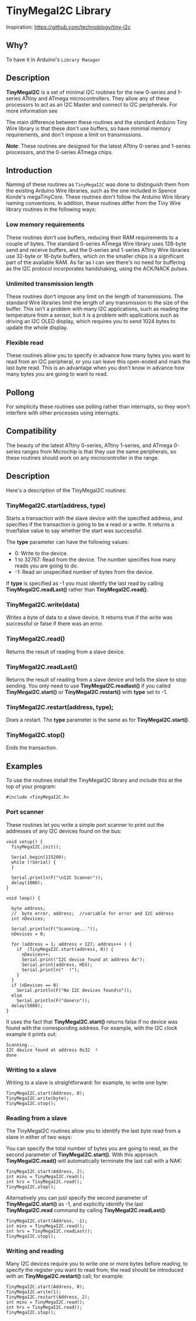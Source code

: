 # TinyMegaI2C Library

Inspiration: https://github.com/technoblogy/tiny-i2c

## Why? 
To have it in Arduino's `Library Manager`

## Description
**TinyMegaI2C** is a set of minimal I2C routines for the new 0-series and 1-series ATtiny and ATmega microcontrollers. They allow any of these processors to act as an I2C Master and connect to I2C peripherals. For more information see 

The main difference between these routines and the standard Arduino Tiny Wire library is that these don't use buffers, so have minimal memory requirements, and don't impose a limit on transmissions.

_**Note**_: These routines are designed for the latest ATtiny 0-series and 1-series processors, and the 0-series ATmega chips.

## Introduction

Naming of these routines as `TinyMegaI2C` was done to distinguish them from the existing Arduino Wire libraries, such as the one included in Spence Konde's megaTinyCore. These routines don't follow the Arduino Wire library naming conventions.
In addition, these routines differ from the Tiny Wire library routines in the following ways:

### Low memory requirements

These routines don't use buffers, reducing their RAM requirements to a couple of bytes. The standard 0-series ATmega Wire library uses 128-byte send and receive buffers, and the 0-series and 1-series ATtiny Wire libraries use 32-byte or 16-byte buffers, which on the smaller chips is a significant part of the available RAM. As far as I can see there's no need for buffering as the I2C protocol incorporates handshaking, using the ACK/NACK pulses.

### Unlimited transmission length

These routines don't impose any limit on the length of transmissions. The standard Wire libraries limit the length of any transmission to the size of the buffer. This isn't a problem with many I2C applications, such as reading the temperature from a sensor, but it is a problem with applications such as driving an I2C OLED display, which requires you to send 1024 bytes to update the whole display. 

### Flexible read

These routines allow you to specify in advance how many bytes you want to read from an I2C peripheral, or you can leave this open-ended and mark the last byte read. This is an advantage when you don't know in advance how many bytes you are going to want to read.

## Pollong

For simplicity these routines use polling rather than interrupts, so they won't interfere with other processes using interrupts.

## Compatibility

The beauty of the latest ATtiny 0-series, ATtiny 1-series, and ATmega 0-series ranges from Microchip is that they use the same peripherals, so these routines should work on any microcontroller in the range.

## Description

Here's a description of the TinyMegaI2C routines:

### TinyMegaI2C.start(address, type)

Starts a transaction with the slave device with the specified address, and specifies if the transaction is going to be a read or a write. It returns a true/false value to say whether the start was successful.

The **type** parameter can have the following values:

* 0: Write to the device.
* 1 to 32767: Read from the device. The number specifies how many reads you are going to do.
* -1: Read an unspecified number of bytes from the device.

If **type** is specified as -1 you must identify the last read by calling **TinyMegaI2C.readLast()** rather than **TinyMegaI2C.read()**.

### TinyMegaI2C.write(data)

Writes a byte of data to a slave device. It returns true if the write was successful or false if there was an error.

### TinyMegaI2C.read()

Returns the result of reading from a slave device.

### TinyMegaI2C.readLast()

Returns the result of reading from a slave device and tells the slave to stop sending. You only need to use **TinyMegaI2C.readlast()** if you called **TinyMegaI2C.start()** or **TinyMegaI2C.restart()** with **type** set to -1.

### TinyMegaI2C.restart(address, type);

Does a restart. The **type** parameter is the same as for **TinyMegaI2C.start()**.

### TinyMegaI2C.stop()

Ends the transaction.

## Examples

To use the routines install the TinyMegaI2C library and include this at the top of your program:

````
#include <TinyMegaI2C.h>
````

### Port scanner
These routines let you write a simple port scanner to print out the addresses of any I2C devices found on the bus:
````
void setup() {
  TinyMegaI2C.init();

  Serial.begin(115200);
  while (!Serial) {
  }

  Serial.println(F("\nI2C Scanner"));
  delay(1000);
}

void loop() {

  byte address;
  //  byte error, address;  //variable for error and I2C address
  int nDevices;

  Serial.println(F("Scanning..."));
  nDevices = 0;

  for (address = 1; address < 127; address++ ) {
    if  (TinyMegaI2C.start(address, 0)) {
      nDevices++;
      Serial.print("I2C device found at address 0x");
      Serial.print(address, HEX);
      Serial.println("  !");
    }
  }
  if (nDevices == 0)
    Serial.println(F("No I2C devices found\n"));
  else
    Serial.println(F("done\n"));
  delay(5000);
}
````
It uses the fact that **TinyMegaI2C.start()** returns false if no device was found with the corresponding address. For example, with the I2C clock example it prints out:

````
Scanning...
I2C device found at address 0x32  !
done
````
### Writing to a slave

Writing to a slave is straightforward: for example, to write one byte:

````
TinyMegaI2C.start(Address, 0);
TinyMegaI2C.write(byte);
TinyMegaI2C.stop();
````
### Reading from a slave

The TinyMegaI2C routines allow you to identify the last byte read from a slave in either of two ways:

You can specify the total number of bytes you are going to read, as the second parameter of **TinyMegaI2C.start()**. With this approach **TinyMegaI2C.read()** will automatically terminate the last call with a NAK:

````
TinyMegaI2C.start(Address, 2);
int mins = TinyMegaI2C.read();
int hrs = TinyMegaI2C.read();
TinyMegaI2C.stop();
````
Alternatively you can just specify the second parameter of **TinyMegaI2C.start()** as -1, and explicitly identify the last **TinyMegaI2C.read** command by calling **TinyMegaI2C.readLast()**:

````
TinyMegaI2C.start(Address, -1);
int mins = TinyMegaI2C.read();
int hrs = TinyMegaI2C.readLast();
TinyMegaI2C.stop();
````
### Writing and reading

Many I2C devices require you to write one or more bytes before reading, to specify the register you want to read from; the read should be introduced with an **TinyMegaI2C.restart()** call; for example:

````
TinyMegaI2C.start(Address, 0);
TinyMegaI2C.write(1);
TinyMegaI2C.restart(Address, 2);
int mins = TinyMegaI2C.read();
int hrs = TinyMegaI2C.read();
TinyMegaI2C.stop();
````
